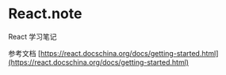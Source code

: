 # React.note

React 学习笔记

参考文档
[https://react.docschina.org/docs/getting-started.html](https://react.docschina.org/docs/getting-started.html)